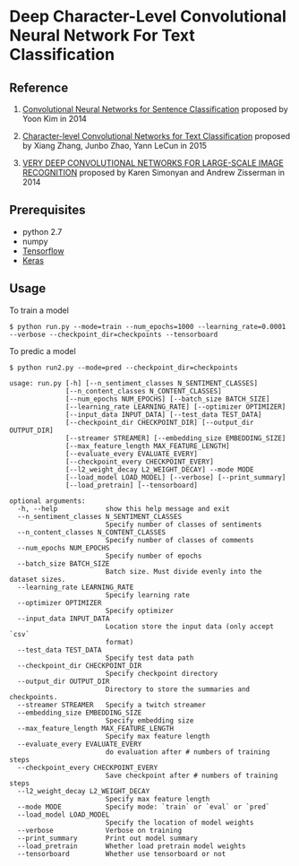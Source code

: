 # Deep Character-Level Convolutional Neural Network For Text Classification #

Reference
---------

1. [Convolutional Neural Networks for Sentence Classification](https://arxiv.org/abs/1408.5882) proposed by Yoon Kim in 2014

2. [Character-level Convolutional Networks for Text Classification](https://arxiv.org/abs/1509.01626) proposed by Xiang Zhang, Junbo Zhao, Yann LeCun in 2015

3. [VERY DEEP CONVOLUTIONAL NETWORKS FOR LARGE-SCALE IMAGE RECOGNITION](https://arxiv.org/abs/1409.1556) proposed by Karen Simonyan and Andrew Zisserman in 2014



Prerequisites
-------------

- python 2.7
- numpy
- [Tensorflow](https://www.tensorflow.org/)
- [Keras](https://github.com/fchollet/keras)


Usage
-----

To train a model

    $ python run.py --mode=train --num_epochs=1000 --learning_rate=0.0001 --verbose --checkpoint_dir=checkpoints --tensorboard

To predic a model

    $ python run2.py --mode=pred --checkpoint_dir=checkpoints


```
usage: run.py [-h] [--n_sentiment_classes N_SENTIMENT_CLASSES]
              [--n_content_classes N_CONTENT_CLASSES]
              [--num_epochs NUM_EPOCHS] [--batch_size BATCH_SIZE]
              [--learning_rate LEARNING_RATE] [--optimizer OPTIMIZER]
              [--input_data INPUT_DATA] [--test_data TEST_DATA]
              [--checkpoint_dir CHECKPOINT_DIR] [--output_dir OUTPUT_DIR]
              [--streamer STREAMER] [--embedding_size EMBEDDING_SIZE]
              [--max_feature_length MAX_FEATURE_LENGTH]
              [--evaluate_every EVALUATE_EVERY]
              [--checkpoint_every CHECKPOINT_EVERY]
              [--l2_weight_decay L2_WEIGHT_DECAY] --mode MODE
              [--load_model LOAD_MODEL] [--verbose] [--print_summary]
              [--load_pretrain] [--tensorboard]

optional arguments:
  -h, --help            show this help message and exit
  --n_sentiment_classes N_SENTIMENT_CLASSES
                        Specify number of classes of sentiments
  --n_content_classes N_CONTENT_CLASSES
                        Specify number of classes of comments
  --num_epochs NUM_EPOCHS
                        Specify number of epochs
  --batch_size BATCH_SIZE
                        Batch size. Must divide evenly into the dataset sizes.
  --learning_rate LEARNING_RATE
                        Specify learning rate
  --optimizer OPTIMIZER
                        Specify optimizer
  --input_data INPUT_DATA
                        Location store the input data (only accept `csv`
                        format)
  --test_data TEST_DATA
                        Specify test data path
  --checkpoint_dir CHECKPOINT_DIR
                        Specify checkpoint directory
  --output_dir OUTPUT_DIR
                        Directory to store the summaries and checkpoints.
  --streamer STREAMER   Specify a twitch streamer
  --embedding_size EMBEDDING_SIZE
                        Specify embedding size
  --max_feature_length MAX_FEATURE_LENGTH
                        Specify max feature length
  --evaluate_every EVALUATE_EVERY
                        do evaluation after # numbers of training steps
  --checkpoint_every CHECKPOINT_EVERY
                        Save checkpoint after # numbers of training steps
  --l2_weight_decay L2_WEIGHT_DECAY
                        Specify max feature length
  --mode MODE           Specify mode: `train` or `eval` or `pred`
  --load_model LOAD_MODEL
                        Specify the location of model weights
  --verbose             Verbose on training
  --print_summary       Print out model summary
  --load_pretrain       Whether load pretrain model weights
  --tensorboard         Whether use tensorboard or not
```


